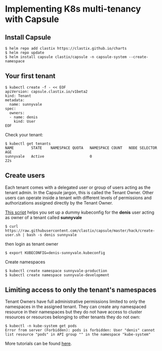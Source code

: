 # Implementing K8s multi-tenancy with Capsule

## Install Capsule

```console
$ helm repo add clastix https://clastix.github.io/charts
$ helm repo update
$ helm install capsule clastix/capsule -n capsule-system --create-namespace
```

## Your first tenant

```console
$ kubectl create -f - << EOF
apiVersion: capsule.clastix.io/v1beta2
kind: Tenant
metadata:
  name: sunnyvale
spec:
  owners:
  - name: denis
    kind: User
EOF
```

Check your tenant:

```console
$ kubectl get tenants
NAME        STATE    NAMESPACE QUOTA   NAMESPACE COUNT   NODE SELECTOR   AGE
sunnyvale   Active                     0                                 22s      
```

## Create users

Each tenant comes with a delegated user or group of users acting as the tenant admin. In the Capsule jargon, this is called the Tenant Owner. Other users can operate inside a tenant with different levels of permissions and authorizations assigned directly by the Tenant Owner.

[This script](https://github.com/clastix/capsule/blob/master/hack/create-user.sh) helps you set up a dummy kubeconfig for the **denis** user acting as owner of a tenant called **sunnyvale**

```console
$ curl https://raw.githubusercontent.com/clastix/capsule/master/hack/create-user.sh | bash -s denis sunnyvale
```

then login as tenant owner

```console
$ export KUBECONFIG=denis-sunnyvale.kubeconfig
```

Create namespaces

```console
$ kubectl create namespace sunnyvale-production
$ kubectl create namespace sunnyvale-development
```

## Limiting access to only the tenant's namespaces

Tenant Owners have full administrative permissions limited to only the namespaces in the assigned tenant. They can create any namespaced resource in their namespaces but they do not have access to cluster resources or resources belonging to other tenants they do not own:

```console
$ kubectl -n kube-system get pods
Error from server (Forbidden): pods is forbidden: User "denis" cannot list resource "pods" in API group "" in the namespace "kube-system"
```

More tutorials can be found [here](https://capsule.clastix.io/docs/general/tutorial).